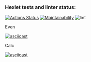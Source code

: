 ### Hexlet tests and linter status:
[![Actions Status](https://github.com/gordeevnm/java-project-lvl1/workflows/hexlet-check/badge.svg)](https://github.com/gordeevnm/java-project-lvl1/actions)
[![Maintainability](https://api.codeclimate.com/v1/badges/f88364c83c748d4d55ac/maintainability)](https://codeclimate.com/github/gordeevnm/java-project-lvl1/maintainability)
![lint](https://github.com/gordeevnm/java-project-lvl1/actions/workflows/gradle.yml/badge.svg)


Even

[![asciicast](https://asciinema.org/a/GIq40NSbN5TKx4Q3rYKw3WQmd.svg)](https://asciinema.org/a/GIq40NSbN5TKx4Q3rYKw3WQmd)

Calc

[![asciicast](https://asciinema.org/a/TY6xx5E9Eoap92xde8vhEoQBm.svg)](https://asciinema.org/a/TY6xx5E9Eoap92xde8vhEoQBm)
